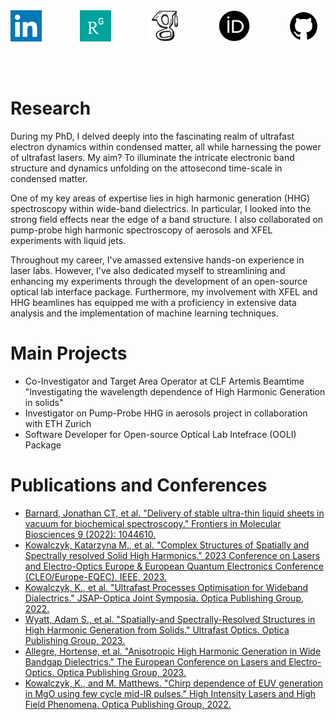 <html lang="en">
<head>
    <meta charset="UTF-8">
    <meta name="viewport" content="width=device-width, initial-scale=1.0">
    <title>Links</title>
    <style>
        .image-container {
            display: flex;
            justify-content: space-between;
            align-items: center;
        }
        .image-link {
            width: 50px;
            margin-right: 10px; /* Space between each image */
        }
    </style>
</head>
<body>
    <div class="image-container">
        <a class="image-link" href="https://uk.linkedin.com/in/katarzyna-m-kowalczyk"><img src="assets/linkedin.png" alt="LinkedIn"></a>
        <a class="image-link" href="https://www.researchgate.net/profile/Kasia-Kowalczyk-2"><img src="assets/researchgate.png" alt="ResearchGate"></a>
        <a class="image-link" href="https://scholar.google.com/citations?user=r55HhqcAAAAJ&hl=en"><img src="assets/google-scholar.png" alt="Google Scholar"></a>
        <a class="image-link" href="https://scholar.google.com/citations?user=r55HhqcAAAAJ&hl=en"><img src="assets/orcid.png" alt="ORCID"></a>
        <a class="image-link" href="https://github.com/KasiaKoo"><img src="assets/github.png" alt="GitHub"></a>
    </div>
</body>
</html>

<br/><br/>

# Research

During my PhD, I delved deeply into the fascinating realm of ultrafast electron dynamics within condensed matter, all while harnessing the power of ultrafast lasers. My aim? To illuminate the intricate electronic band structure and dynamics unfolding on the attosecond time-scale in condensed matter.

One of my key areas of expertise lies in high harmonic generation (HHG) spectroscopy within wide-band dielectrics. In particular, I looked into the strong field effects near the edge of a band structure. I also collaborated on pump-probe high harmonic spectroscopy of aerosols and XFEL experiments with liquid jets.

Throughout my career, I've amassed extensive hands-on experience in laser labs. However, I've also dedicated myself to streamlining and enhancing my experiments through the development of an open-source optical lab interface package. Furthermore, my involvement with XFEL and HHG beamlines has equipped me with a proficiency in extensive data analysis and the implementation of machine learning techniques.


# Main Projects
- Co-Investigator and Target Area Operator at CLF Artemis Beamtime "Investigating the wavelength dependence of High Harmonic Generation in solids"
- Investigator on Pump-Probe HHG in aerosols project in collaboration with ETH Zurich 
- Software Developer for Open-source Optical Lab Intefrace (OOLI) Package

# Publications and Conferences 
- [Barnard, Jonathan CT, et al. "Delivery of stable ultra-thin liquid sheets in vacuum for biochemical spectroscopy." Frontiers in Molecular Biosciences 9 (2022): 1044610.](https://www.frontiersin.org/articles/10.3389/fmolb.2022.1044610/full)
- [Kowalczyk, Katarzyna M., et al. "Complex Structures of Spatially and Spectrally resolved Solid High Harmonics." 2023 Conference on Lasers and Electro-Optics Europe & European Quantum Electronics Conference (CLEO/Europe-EQEC). IEEE, 2023. ](https://ieeexplore.ieee.org/abstract/document/10231940)
- [Kowalczyk, K., et al. "Ultrafast Processes Optimisation for Wideband Dialectrics." JSAP-Optica Joint Symposia. Optica Publishing Group, 2022.](https://opg.optica.org/abstract.cfm?uri=jsapo-2022-21p_C302_8)
- [Wyatt, Adam S., et al. "Spatially-and Spectrally-Resolved Structures in High Harmonic Generation from Solids." Ultrafast Optics. Optica Publishing Group, 2023.](https://opg.optica.org/abstract.cfm?uri=ufo-2023-F2.3)
- [Allegre, Hortense, et al. "Anisotropic High Harmonic Generation in Wide Bandgap Dielectrics." The European Conference on Lasers and Electro-Optics. Optica Publishing Group, 2023.](https://opg.optica.org/abstract.cfm?uri=CLEO_Europe-2023-cg_1_4)
- [Kowalczyk, K., and M. Matthews. "Chirp dependence of EUV generation in MgO using few cycle mid-IR pulses." High Intensity Lasers and High Field Phenomena. Optica Publishing Group, 2022.](https://opg.optica.org/abstract.cfm?uri=HILAS-2022-HTh3B.1)
